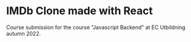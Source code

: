 
# IMDb Clone made with React 

Course submission for the course "Javascript Backend" at EC Utbildning autumn 2022.